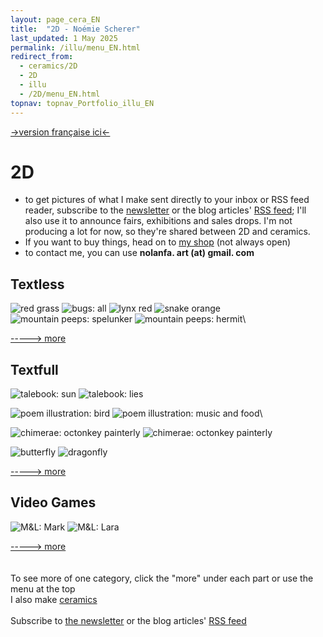 ```yaml
---
layout: page_cera_EN
title:  "2D - Noémie Scherer"
last_updated: 1 May 2025
permalink: /illu/menu_EN.html
redirect_from:
  - ceramics/2D
  - 2D
  - illu
  - /2D/menu_EN.html
topnav: topnav_Portfolio_illu_EN
---
```



[->version française ici<-](/2D)

# 2D
- to get pictures of what I make sent directly to your inbox or RSS feed reader, subscribe to the [newsletter](https://forms.gle/sVFdmqG9m2JGmU4HA) or the blog articles' [RSS feed](https://falano.github.io/feed/ceramics.xml); I'll also use it to announce fairs, exhibitions and sales drops. I'm not producing a lot for now, so they're shared between 2D and ceramics.
- If you want to buy things, head on to [my shop](https://nolanfa-shop.fourthwall.com/) (not always open)
- to contact me, you can use **nolanfa. art (at) gmail. com**

## Textless
![red grass](/assets/art/2D/study_red-grass_pt_probsgla.jpg)
![bugs: all](/assets/art/2D/bookmark_bugs_wm_default.jpg)
![lynx red](/assets/art/2D/hA6_lynx_red_wm_def_glazed.jpg)
![snake orange](/assets/art/2D/snake_orange_wm_def_glazed.jpg)
![mountain peeps: spelunker](/assets/art/2D/moutainPeeps_0200_wm_gla_def.jpg)
![mountain peeps: hermit](/assets/art/2D/moutainPeeps_0160_wm_gla_def.jpg)\

[-----> more](textless_FR.html)

## Textfull

![talebook: sun](/assets/art/2D/talebook-FR-14D1_wm_gla_def.jpg)
![talebook: lies](/assets/art/2D/talebook-FR-23D_wm_gla_def.jpg)

![poem illustration: bird](/assets/art/2D/09_whatMakesUsHuman_09-10_Bird_wm_gla_def.jpg)
![poem illustration: music and food](/assets/art/2D/09_whatMakesUsHuman_17-18_All1_wm_gla_def.jpg)\

![chimerae: octonkey painterly](/assets/art/2D/hybrides-09-poulpatele-painterly_wm_gla_def.jpg)
![chimerae: octonkey painterly](/assets/art/2D/hybrides-09-poulpatele-sketchy_wm_gla_def.jpg)

![butterfly](/assets/art/2D/motiv_butterfly_wm_gla_def.jpg)
![dragonfly](/assets/art/2D/motiv_dragonfly_wm_gla_def.jpg)

[-----> more](textfull_FR.html)

## Video Games
![M&L: Mark](/assets/art/2D/ml_mark_wm_gla_def.jpg)
![M&L: Lara](/assets/art/2D/ml_lara_wm_gla_def.jpg)

[-----> more](gamey_FR.html)
\
\
\
To see more of one category, click the "more" under each part or use the menu at the top
\
I also make [ceramics](ceramics)
\
\
Subscribe to [the newsletter](https://forms.gle/sVFdmqG9m2JGmU4HA) or the blog articles' [RSS feed](https://falano.github.io/feed/ceramics.xml)
